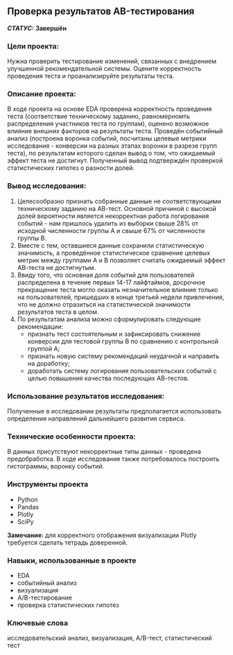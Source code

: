 ## Проверка результатов AB-тестирования


***СТАТУС:*** **Завершён**


### Цели проекта:

Нужна проверить тестирование изменений, связанных с внедрением улучшенной рекомендательной системы. Оцените корректность проведения теста и проанализируйте результаты теста.

### Описание проекта:

В ходе проекта на основе EDA проверена корректность проведения теста (соответствие техническому заданию, равномерномть распределения участников теста по группам), оценено возможное влияние внешних факторов на результаты теста. Проведён событийный анализ (построена воронка событий, посчитаны целевые метрики исследования - конверсии на разных этапах воронки в разрезе групп теста), по результатам которого сделан вывод о том, что ожидаемый эффект теста не достигнут. Полученный вывод подтверждён проверкой статистических гипотез о разности долей.


### Вывод исследования:

1. Целесообразно признать собранные данные не соответствующими техническому заданию на АВ-тест. Основной причиной с высокой долей вероятности является некорректная работа логирования событий - нам пришлось удалить из выборки свыше 28% от исходной численности группы А и свыше 67% от численности группы В.
2. Вместе с тем, оставшиеся данные сохранили статистическую значимость, а проведённое статистическое сравнение целевых метрик между группами А и В позволяет считать ожидаемый эффект АВ-теста не достигнутым.
3. Ввиду того, что основная доля событий для пользователей распределена в течение первых 14-17 лайфтаймов, досрочное прекращение теста могло оказать незначительное влияние только на пользователей, пришедших в конце третьей недели привлечения, что не должно отразиться на статистической значимости результатов теста в целом.
4. По результатам анализа можно сформулировать следующие рекомендации:
    - признать тест состоятельным и зафиксировать снижение конверсии для тестовой группы В по сравнению с контрольной группой А;
    - признать новую систему рекомендаций неудачной и направить на доработку;
    - доработать систему логирования пользовательских событий с целью повышения качества последующих АВ-тестов.


### Использование результатов исследования:

Полученные в исследовании результаты предполагается использовать определения направлений дальнейшего развития сервиса.


### Технические особенности проекта:

В данных присутствуют некорректные типы данных - проведена предобработка.
В ходе исследования также потребовалось построить гистограммы, воронку событий.


### Инструменты проекта

- Python
- Pandas
- Plotly
- SciPy

**Замечание:** для корректного отображения визуализации Plotly требуется сделать тетрадь доверенной.


### Навыки, использованные в проекте

- EDA
- событийный анализ
- визуализация
- А/В-тестирование
- проверка статистических гипотез


### Ключевые слова

исследовательский анализ, визуализация, A/B-тест, статистический тест

